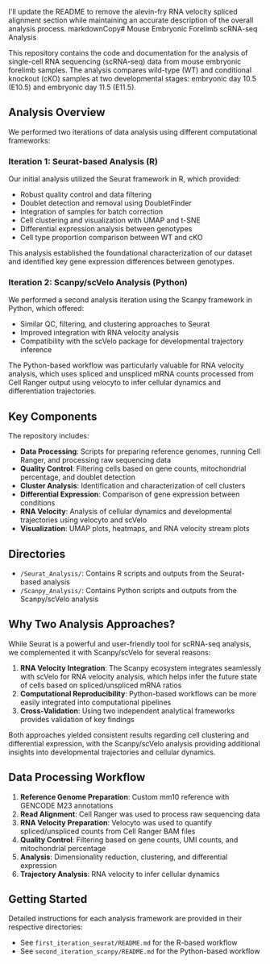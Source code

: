 I'll update the README to remove the alevin-fry RNA velocity spliced alignment section while maintaining an accurate description of the overall analysis process.
markdownCopy# Mouse Embryonic Forelimb scRNA-seq Analysis

This repository contains the code and documentation for the analysis of single-cell RNA sequencing (scRNA-seq) data from mouse embryonic forelimb samples. The analysis compares wild-type (WT) and conditional knockout (cKO) samples at two developmental stages: embryonic day 10.5 (E10.5) and embryonic day 11.5 (E11.5).

## Analysis Overview

We performed two iterations of data analysis using different computational frameworks:

### Iteration 1: Seurat-based Analysis (R)

Our initial analysis utilized the Seurat framework in R, which provided:

- Robust quality control and data filtering
- Doublet detection and removal using DoubletFinder
- Integration of samples for batch correction
- Cell clustering and visualization with UMAP and t-SNE
- Differential expression analysis between genotypes
- Cell type proportion comparison between WT and cKO

This analysis established the foundational characterization of our dataset and identified key gene expression differences between genotypes.

### Iteration 2: Scanpy/scVelo Analysis (Python)

We performed a second analysis iteration using the Scanpy framework in Python, which offered:

- Similar QC, filtering, and clustering approaches to Seurat
- Improved integration with RNA velocity analysis
- Compatibility with the scVelo package for developmental trajectory inference

The Python-based workflow was particularly valuable for RNA velocity analysis, which uses spliced and unspliced mRNA counts processed from Cell Ranger output using velocyto to infer cellular dynamics and differentiation trajectories.

## Key Components

The repository includes:

- **Data Processing**: Scripts for preparing reference genomes, running Cell Ranger, and processing raw sequencing data
- **Quality Control**: Filtering cells based on gene counts, mitochondrial percentage, and doublet detection
- **Cluster Analysis**: Identification and characterization of cell clusters
- **Differential Expression**: Comparison of gene expression between conditions
- **RNA Velocity**: Analysis of cellular dynamics and developmental trajectories using velocyto and scVelo
- **Visualization**: UMAP plots, heatmaps, and RNA velocity stream plots

## Directories

- `/Seurat_Analysis/`: Contains R scripts and outputs from the Seurat-based analysis
- `/Scanpy_Analysis/`: Contains Python scripts and outputs from the Scanpy/scVelo analysis

## Why Two Analysis Approaches?

While Seurat is a powerful and user-friendly tool for scRNA-seq analysis, we complemented it with Scanpy/scVelo for several reasons:

1. **RNA Velocity Integration**: The Scanpy ecosystem integrates seamlessly with scVelo for RNA velocity analysis, which helps infer the future state of cells based on spliced/unspliced mRNA ratios
2. **Computational Reproducibility**: Python-based workflows can be more easily integrated into computational pipelines
3. **Cross-Validation**: Using two independent analytical frameworks provides validation of key findings

Both approaches yielded consistent results regarding cell clustering and differential expression, with the Scanpy/scVelo analysis providing additional insights into developmental trajectories and cellular dynamics.

## Data Processing Workflow

1. **Reference Genome Preparation**: Custom mm10 reference with GENCODE M23 annotations
2. **Read Alignment**: Cell Ranger was used to process raw sequencing data
3. **RNA Velocity Preparation**: Velocyto was used to quantify spliced/unspliced counts from Cell Ranger BAM files
4. **Quality Control**: Filtering based on gene counts, UMI counts, and mitochondrial percentage
5. **Analysis**: Dimensionality reduction, clustering, and differential expression
6. **Trajectory Analysis**: RNA velocity to infer cellular dynamics


## Getting Started

Detailed instructions for each analysis framework are provided in their respective directories:
- See `first_iteration_seurat/README.md` for the R-based workflow
- See `second_iteration_scanpy/README.md` for the Python-based workflow
